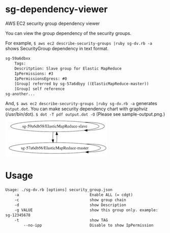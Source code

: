 # sg-dependency-viewer
AWS EC2 security group dependency viewer

You can view the group dependency of the security groups.

For example,
`$ aws ec2 describe-security-groups |ruby sg-dv.rb -a`
shows SecurityGroup dependency in text format.

	sg-59a6dbxx
		Tags:
		Descritption: Slave group for Elastic MapReduce
		IpPermissions: #3
		IpPermissionsEgress: #0
		[Group] referred by sg-57a6dbyy ((ElasticMapReduce-master))
		[Group] self reference
	sg-another...

And,
`$ aws ec2 describe-security-groups |ruby sg-dv.rb -a`
generates `output.dot`.
You can make security dependency chart with graphviz (/usr/bin/dot).
`$ dot -T pdf output.dot -O`
(Please see sample-output.png.)
![sameple-png](https://github.com/armaniacs/sg-dependency-viewer/blob/master/sample-output.png?raw=true)

# Usage


	Usage: ./sg-dv.rb [options] security_group.json
		-a                               Enable ALL (= cdgt)
		-c                               show group chain
		-d                               show Description
		-g VALUE                         show this group only. example: sg-12345678
		-t                               show TAG
			--no-ipp                     Disable to show IpPermission
        
